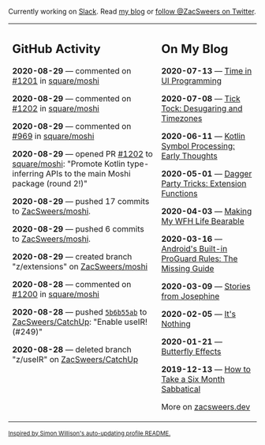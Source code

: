 Currently working on [Slack](https://slack.com/). Read [my blog](https://zacsweers.dev/) or [follow @ZacSweers on Twitter](https://twitter.com/ZacSweers).

<table><tr><td valign="top" width="60%">

## GitHub Activity
<!-- githubActivity starts -->
**2020-08-29** — commented on [#1201](https://github.com/square/moshi/issues/1201#issuecomment-683251070) in [square/moshi](https://api.github.com/repos/square/moshi)

**2020-08-29** — commented on [#1202](https://github.com/square/moshi/pull/1202#issuecomment-683250932) in [square/moshi](https://api.github.com/repos/square/moshi)

**2020-08-29** — commented on [#969](https://github.com/square/moshi/pull/969#issuecomment-683250637) in [square/moshi](https://api.github.com/repos/square/moshi)

**2020-08-29** — opened PR [#1202](https://api.github.com/repos/square/moshi/pulls/1202) to [square/moshi](https://api.github.com/repos/square/moshi): "Promote Kotlin type-inferring APIs to the main Moshi package (round 2!)"

**2020-08-29** — pushed 17 commits to [ZacSweers/moshi](https://api.github.com/repos/ZacSweers/moshi).

**2020-08-29** — pushed 6 commits to [ZacSweers/moshi](https://api.github.com/repos/ZacSweers/moshi).

**2020-08-29** — created branch "z/extensions" on [ZacSweers/moshi](https://api.github.com/repos/ZacSweers/moshi)

**2020-08-28** — commented on [#1200](https://github.com/square/moshi/issues/1200#issuecomment-683218525) in [square/moshi](https://api.github.com/repos/square/moshi)

**2020-08-28** — pushed [`5b6b55ab`](https://github.com/ZacSweers/CatchUp/commit/5b6b55ab79aba918c1fc433cb4fedd4e3355145b) to [ZacSweers/CatchUp](https://api.github.com/repos/ZacSweers/CatchUp): "Enable useIR! (#249)"

**2020-08-28** — deleted branch "z/useIR" on [ZacSweers/CatchUp](https://api.github.com/repos/ZacSweers/CatchUp)
<!-- githubActivity ends -->
</td><td valign="top" width="40%">

## On My Blog
<!-- blog starts -->
**2020-07-13** — [Time in UI Programming](https://www.zacsweers.dev/time-in-ui/)

**2020-07-08** — [Tick Tock: Desugaring and Timezones](https://www.zacsweers.dev/ticktock-desugaring-timezones/)

**2020-06-11** — [Kotlin Symbol Processing: Early Thoughts](https://www.zacsweers.dev/kotlin-symbol-processor-early-thoughts/)

**2020-05-01** — [Dagger Party Tricks: Extension Functions](https://www.zacsweers.dev/dagger-party-tricks-extension-functions/)

**2020-04-03** — [Making My WFH Life Bearable](https://www.zacsweers.dev/making-wfh-life-bearable/)

**2020-03-16** — [Android's Built-in ProGuard Rules: The Missing Guide](https://www.zacsweers.dev/android-proguard-rules/)

**2020-03-09** — [Stories from Josephine](https://www.zacsweers.dev/stories-from-josephine/)

**2020-02-05** — [It's Nothing](https://www.zacsweers.dev/its-nothing/)

**2020-01-21** — [Butterfly Effects](https://www.zacsweers.dev/butterfly-effects/)

**2019-12-13** — [How to Take a Six Month Sabbatical](https://www.zacsweers.dev/how-to-take-a-six-month-sabbatical/)
<!-- blog ends -->
More on [zacsweers.dev](https://zacsweers.dev/)
</td></tr></table>

<sub><a href="https://simonwillison.net/2020/Jul/10/self-updating-profile-readme/">Inspired by Simon Willison's auto-updating profile README.</a></sub>